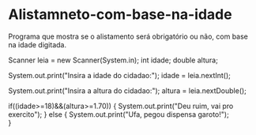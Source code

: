 # Alistamneto-com-base-na-idade
Programa que mostra se o alistamento será obrigatório ou não, com base na idade digitada.


Scanner leia = new Scanner(System.in);
int idade;
double altura;

System.out.print("Insira a idade do cidadao:");
idade = leia.nextInt();

System.out.print("Insira a altura do cidadao:");
altura = leia.nextDouble();

if((idade>=18)&&(altura>=1.70))
{
System.out.print("Deu ruim, vai pro exercito");
}
else {
 System.out.print("Ufa, pegou dispensa garoto!");  
}
